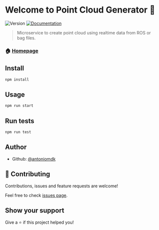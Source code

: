 # Welcome to Point Cloud Generator 👋
![Version](https://img.shields.io/badge/version-0.0.1-blue.svg?cacheSeconds=2592000)
[![Documentation](https://img.shields.io/badge/documentation-yes-brightgreen.svg)](http://www.antoniomolner.com/pointcloud-generator/)

> Microservice to create point cloud using realtime data from ROS or bag files.

### 🏠 [Homepage](http://www.antoniomolner.com/pointcloud-generator/)

## Install

```sh
npm install
```

## Usage

```sh
npm run start
```

## Run tests

```sh
npm run test
```

## Author

* Github: [@antoniomdk](https://github.com/antoniomdk)

## 🤝 Contributing

Contributions, issues and feature requests are welcome!

Feel free to check [issues page](https://github.com/antoniomdk/pointcloud-generator/issues).

## Show your support

Give a ⭐️ if this project helped you!

